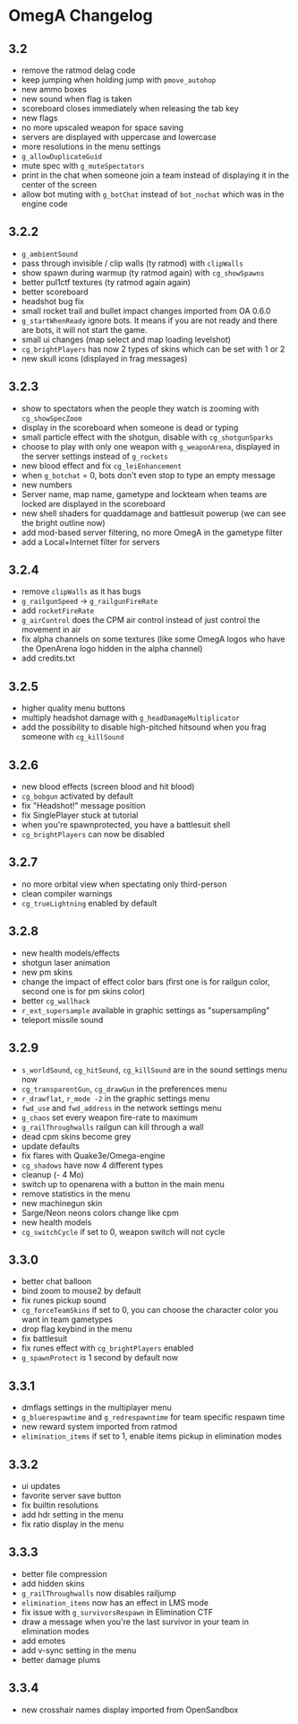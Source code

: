 # OmegA Changelog

## 3.2
- remove the ratmod delag code
- keep jumping when holding jump with `pmove_autohop`
- new ammo boxes
- new sound when flag is taken
- scoreboard closes immediately when releasing the tab key
- new flags
- no more upscaled weapon for space saving
- servers are displayed with uppercase and lowercase
- more resolutions in the menu settings
- `g_allowDuplicateGuid`
- mute spec with `g_muteSpectators`
- print in the chat when someone join a team instead of displaying it in the center of the screen
- allow bot muting with `g_botChat` instead of `bot_nochat` which was in the engine code

## 3.2.2
- `g_ambientSound`
- pass through invisible / clip walls (ty ratmod) with `clipWalls`
- show spawn during warmup (ty ratmod again) with `cg_showSpawns`
- better pul1ctf textures (ty ratmod again again)
- better scoreboard
- headshot bug fix
- small rocket trail and bullet impact changes imported from OA 0.6.0
- `g_startWhenReady` ignore bots. It means if you are not ready and there are bots, it will not start the game.
- small ui changes (map select and map loading levelshot)
- `cg_brightPlayers` has now 2 types of skins which can be set with 1 or 2
- new skull icons (displayed in frag messages)

## 3.2.3
- show to spectators when the people they watch is zooming  with `cg_showSpecZoom`
- display in the scoreboard when someone is dead or typing
- small particle effect with the shotgun, disable with `cg_shotgunSparks`
- choose to play with only one weapon with `g_weaponArena`, displayed in the server settings instead of `g_rockets`
- new blood effect and fix `cg_leiEnhancement`
- when `g_botchat` = 0, bots don't even stop to type an empty message
- new numbers
- Server name, map name, gametype and lockteam when teams are locked are displayed in the scoreboard
- new shell shaders for quaddamage and battlesuit powerup (we can see the bright outline now)
- add mod-based server filtering, no more OmegA in the gametype filter
- add a Local+Internet filter for servers

## 3.2.4
- remove `clipWalls` as it has bugs
- `g_railgunSpeed` -> `g_railgunFireRate`
- add `rocketFireRate`
- `g_airControl` does the CPM air control instead of just control the movement in air
- fix alpha channels on some textures (like some OmegA logos who have the OpenArena logo hidden in the alpha channel)
- add credits.txt

## 3.2.5
- higher quality menu buttons
- multiply headshot damage with `g_headDamageMultiplicator`
- add the possibility to disable high-pitched hitsound when you frag someone with `cg_killSound` 

## 3.2.6
- new blood effects (screen blood and hit blood)
- `cg_bobgun` activated by default
- fix "Headshot!" message position
- fix SinglePlayer stuck at tutorial
- when you're spawnprotected, you have a battlesuit shell
- `cg_brightPlayers` can now be disabled

## 3.2.7
- no more orbital view when spectating only third-person
- clean compiler warnings
- `cg_trueLightning` enabled by default

## 3.2.8
- new health models/effects
- shotgun laser animation
- new pm skins
- change the impact of effect color bars (first one is for railgun color, second one is for pm skins color)
- better `cg_wallhack`
- `r_ext_supersample` available in graphic settings as "supersampling"
- teleport missile sound

## 3.2.9
- `s_worldSound`, `cg_hitSound`, `cg_killSound` are in the sound settings menu now
- `cg_transparentGun`, `cg_drawGun` in the preferences menu
- `r_drawflat`, `r_mode -2` in the graphic settings menu
- `fwd_use` and `fwd_address` in the network settings menu
- `g_chaos` set every weapon fire-rate to maximum
- `g_railThroughwalls` railgun can kill through a wall
- dead cpm skins become grey
- update defaults
- fix flares with Quake3e/Omega-engine
- `cg_shadows` have now 4 different types
- cleanup (- 4 Mo)
- switch up to openarena with a button in the main menu
- remove statistics in the menu
- new machinegun skin
- Sarge/Neon neons colors change like cpm
- new health models
- `cg_switchCycle` if set to 0, weapon switch will not cycle

## 3.3.0
- better chat balloon
- bind zoom to mouse2 by default
- fix runes pickup sound
- `cg_forceTeamSkins` if set to 0, you can choose the character color you want in team gametypes
- drop flag keybind in the menu
- fix battlesuit
- fix runes effect with `cg_brightPlayers` enabled
- `g_spawnProtect` is 1 second by default now

## 3.3.1
- dmflags settings in the multiplayer menu
- `g_bluerespawtime` and `g_redrespawntime` for team specific respawn time
- new reward system imported from ratmod
- `elimination_items` if set to 1, enable items pickup in elimination modes

## 3.3.2
- ui updates
- favorite server save button
- fix builtin resolutions
- add hdr setting in the menu
- fix ratio display in the menu

## 3.3.3
- better file compression
- add hidden skins
- `g_railThroughwalls` now disables railjump
- `elimination_items` now has an effect in LMS mode
- fix issue with `g_survivorsRespawn` in Elimination CTF
- draw a message when you're the last survivor in your team in elimination modes
- add emotes
- add v-sync setting in the menu
- better damage plums

## 3.3.4
- new crosshair names display imported from OpenSandbox
